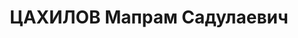 ---
title: ЦАХИЛОВ Мапрам Садулаевич
description: 'Род. в 1912, Терская обл., с. Майрамадаг, осетин, обр.: среднее, б/п.
  Проживал: Москва, ул.Малая Трубецкая, д.30/6, корп.25, комн.3 (общежитие). Шофер
  на строительстве Дворца Советов.

  Арестован 29.07.1937. Обв. в к.-р. и террористической деятельности. Приговор: ВК
  ВС СССР, 09.10.1937 – ВМН. Расстрелян 09.10.1937, г.Москва.

  Реабилитирован Прокуратурой СССР 26.04.1991'
---